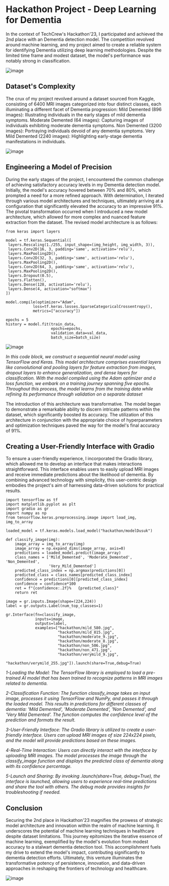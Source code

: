 # Hackathon Project - Deep Learning for Dementia
In the context of TechCrew's Hackathon'23, I participated and achieved the 2nd place with an Dementia detection model. The competition revolved around machine learning, and my project aimed to create a reliable system for identifying Dementia utilizing deep learning methodologies. Despite the limited time frame and modest dataset, the model's performance was notably strong in classification.

![image](https://github.com/oguzgnrn/HackathonProject-DeepLearningForDementia/assets/96068121/302d3bba-b788-44e0-8a59-b82c5bfa87f7)

## Dataset's Complexity
The crux of my project revolved around a dataset sourced from Kaggle, consisting of 6400 MRI images categorized into four distinct classes, each illuminating a different facet of Dementia progression:
Mild Demented (896 images): Illustrating individuals in the early stages of mild dementia symptoms.
Moderate Demented (64 images): Capturing images of individuals exhibiting moderate dementia symptoms.
Non Demented (3200 images): Portraying individuals devoid of any dementia symptoms.
Very Mild Demented (2240 images): Highlighting early-stage dementia manifestations in individuals.


![image](https://github.com/oguzgnrn/HackathonProject-DeepLearningForDementia/assets/96068121/3a7b3ba2-a914-4663-bd7a-5216ce21037c)


## Engineering a Model of Precision

During the early stages of the project, I encountered the common challenge of achieving satisfactory accuracy levels in my Dementia detection model. Initially, the model's accuracy hovered between 70% and 80%, which prompted a need for a more refined approach. With determination, I iterated through various model architectures and techniques, ultimately arriving at a configuration that significantly elevated the accuracy to an impressive 91%.
The pivotal transformation occurred when I introduced a new model architecture, which allowed for more complex and nuanced feature extraction from the dataset. The revised model architecture is as follows:

```
from keras import layers

model = tf.keras.Sequential([
 layers.Rescaling(1./255, input_shape=(img_height, img_width, 3)),
 layers.Conv2D(16, 3, padding='same', activation='relu'),
 layers.MaxPooling2D(),
 layers.Conv2D(32, 3, padding='same', activation='relu'),
 layers.MaxPooling2D(),
 layers.Conv2D(64, 3, padding='same', activation='relu'),
 layers.MaxPooling2D(),
 layers.Dropout(0.5),
 layers.Flatten(),
 layers.Dense(128, activation='relu'),
 layers.Dense(4, activation="softmax")
])

model.compile(optimizer="Adam",
            loss=tf.keras.losses.SparseCategoricalCrossentropy(),
            metrics=["accuracy"])

epochs = 5
history = model.fit(train_data,
                    epochs=epochs,
                    validation_data=val_data,
                    batch_size=batch_size)
```

![image](https://github.com/oguzgnrn/HackathonProject-DeepLearningForDementia/assets/96068121/5c1a5cf5-9d0e-4d45-a667-a2ca9a8ab9b8)


_In this code block, we construct a sequential neural model using TensorFlow and Keras. This model architecture comprises essential layers like convolutional and pooling layers for feature extraction from images, dropout layers to enhance generalization, and dense layers for classification. With the model compiled using the Adam optimizer and a loss function, we embark on a training journey spanning five epochs. Throughout this process, the model learns from the training data while refining its performance through validation on a separate dataset_

The introduction of this architecture was transformative. The model began to demonstrate a remarkable ability to discern intricate patterns within the dataset, which significantly boosted its accuracy. The utilization of this architecture in conjunction with the appropriate choice of hyperparameters and optimization techniques paved the way for the model's final accuracy of 91%.


## Creating a User-Friendly Interface with Gradio

To ensure a user-friendly experience, I incorporated the Gradio library, which allowed me to develop an interface that makes interactions straightforward. This interface enables users to easily upload MRI images and receive immediate predictions about the likelihood of dementia. By combining advanced technology with simplicity, this user-centric design embodies the project's aim of harnessing data-driven solutions for practical results.
  
  ```
  import tensorflow as tf
  import matplotlib.pyplot as plt
  import gradio as gr
  import numpy as np
  from tensorflow.keras.preprocessing.image import load_img, img_to_array
  
  loaded_model = tf.keras.models.load_model("hackathon/modelDusuk")
  
  def classify_image(img):
      image_array = img_to_array(img)
      image_array = np.expand_dims(image_array, axis=0)
      predictions = loaded_model.predict(image_array)
      class_names = ['Mild_Demented', 'Moderate_Demented', 'Non_Demented',
                     'Very_Mild_Demented']
      predicted_class_index = np.argmax(predictions[0])
      predicted_class = class_names[predicted_class_index]
      confidence = predictions[0][predicted_class_index]
      confidence = confidence*100
      ret = f"{confidence:.2f}%   {predicted_class}"
      return ret
  
  image = gr.inputs.Image(shape=(224,224))
  label = gr.outputs.Label(num_top_classes=1)
  
  gr.Interface(fn=classify_image,
               inputs=image,
               outputs=label,
               examples=["hackathon/mild_580.jpg",
                         "hackathon/mild_815.jpg",
                         "hackathon/moderate_9.jpg",
                         "hackathon/moderate_8.jpg",
                         "hackathon/non_506.jpg",
                         "hackathon/non_471.jpg",
                         "hackathon/verymild_9.jpg",
                         "hackathon/verymild_255.jpg"]).launch(share=True,debug=True)
  ```
_1-Loading the Model: The TensorFlow library is employed to load a pre-trained AI model that has been trained to recognize patterns in MRI images related to dementia._

_2-Classification Function: The function classify_image takes an input image, processes it using TensorFlow and NumPy, and passes it through the loaded model. This results in predictions for different classes of dementia: 'Mild Demented', 'Moderate Demented', 'Non Demented', and 'Very Mild Demented'. The function computes the confidence level of the prediction and formats the result._
 
_3-User-Friendly Interface: The Gradio library is utilized to create a user-friendly interface. Users can upload MRI images of size 224x224 pixels, and the model will provide predictions based on these images._
 
_4-Real-Time Interaction: Users can directly interact with the interface by uploading MRI images. The model processes the image through the classify_image function and displays the predicted class of dementia along with its confidence percentage._
 
_5-Launch and Sharing: By invoking .launch(share=True, debug=True), the interface is launched, allowing users to experience real-time predictions and share the tool with others. The debug mode provides insights for troubleshooting if needed._

## Conclusion
Securing the 2nd place in Hackathon'23 magnifies the prowess of strategic model architecture and innovation within the realm of machine learning. It underscores the potential of machine learning techniques in healthcare despite dataset limitations. This journey epitomizes the iterative essence of machine learning, exemplified by the model's evolution from modest accuracy to a stalwart dementia detection tool. This accomplishment fuels my drive to extend the model's impact, contributing significantly to dementia detection efforts. Ultimately, this venture illuminates the transformative potency of persistence, innovation, and data-driven approaches in reshaping the frontiers of technology and healthcare.

![image](https://github.com/oguzgnrn/HackathonProject-DeepLearningForDementia/assets/96068121/ecefb9f8-a31d-4182-b3bb-6d26da3c567b)






















